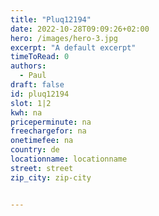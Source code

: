 ```yaml
---
title: "Pluq12194"
date: 2022-10-28T09:09:26+02:00
hero: /images/hero-3.jpg
excerpt: "A default excerpt"
timeToRead: 0
authors:
  - Paul
draft: false
id: pluq12194
slot: 1|2
kwh: na
priceperminute: na
freechargefor: na
onetimefee: na
country: de
locationname: locationname
street: street
zip_city: zip-city


---
```

